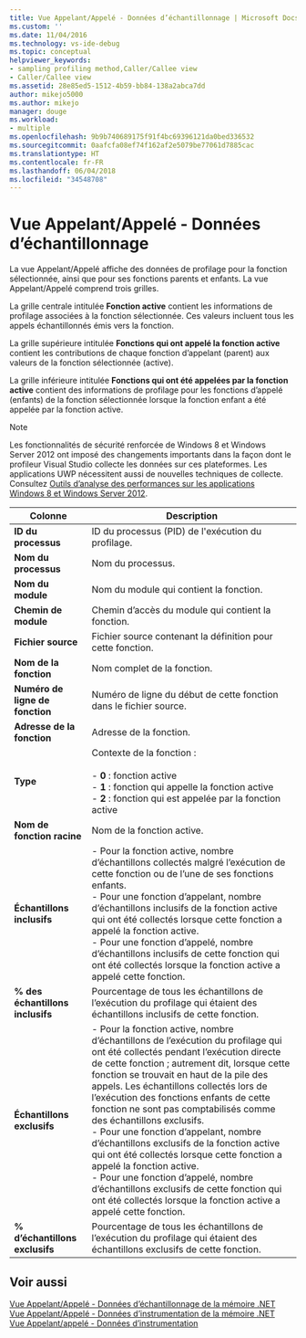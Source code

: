 ```yaml
---
title: Vue Appelant/Appelé - Données d’échantillonnage | Microsoft Docs
ms.custom: ''
ms.date: 11/04/2016
ms.technology: vs-ide-debug
ms.topic: conceptual
helpviewer_keywords:
- sampling profiling method,Caller/Callee view
- Caller/Callee view
ms.assetid: 28e85ed5-1512-4b59-bb84-138a2abca7dd
author: mikejo5000
ms.author: mikejo
manager: douge
ms.workload:
- multiple
ms.openlocfilehash: 9b9b740689175f91f4bc69396121da0bed336532
ms.sourcegitcommit: 0aafcfa08ef74f162af2e5079be77061d7885cac
ms.translationtype: HT
ms.contentlocale: fr-FR
ms.lasthandoff: 06/04/2018
ms.locfileid: "34548708"
---
```

# <a name="callercallee-view---sampling-data"></a>Vue Appelant/Appelé - Données d’échantillonnage
La vue Appelant/Appelé affiche des données de profilage pour la fonction sélectionnée, ainsi que pour ses fonctions parents et enfants. La vue Appelant/Appelé comprend trois grilles.  
  
 La grille centrale intitulée **Fonction active** contient les informations de profilage associées à la fonction sélectionnée. Ces valeurs incluent tous les appels échantillonnés émis vers la fonction.  
  
 La grille supérieure intitulée **Fonctions qui ont appelé la fonction active** contient les contributions de chaque fonction d’appelant (parent) aux valeurs de la fonction sélectionnée (active).  
  
 La grille inférieure intitulée **Fonctions qui ont été appelées par la fonction active** contient des informations de profilage pour les fonctions d’appelé (enfants) de la fonction sélectionnée lorsque la fonction enfant a été appelée par la fonction active.  
  
> [!NOTE]
>  Les fonctionnalités de sécurité renforcée de Windows 8 et Windows Server 2012 ont imposé des changements importants dans la façon dont le profileur Visual Studio collecte les données sur ces plateformes. Les applications UWP nécessitent aussi de nouvelles techniques de collecte. Consultez [Outils d’analyse des performances sur les applications Windows 8 et Windows Server 2012](../profiling/performance-tools-on-windows-8-and-windows-server-2012-applications.md).  
  
|Colonne|Description|  
|------------|-----------------|  
|**ID du processus**|ID du processus (PID) de l'exécution du profilage.|  
|**Nom du processus**|Nom du processus.|  
|**Nom du module**|Nom du module qui contient la fonction.|  
|**Chemin de module**|Chemin d’accès du module qui contient la fonction.|  
|**Fichier source**|Fichier source contenant la définition pour cette fonction.|  
|**Nom de la fonction**|Nom complet de la fonction.|  
|**Numéro de ligne de fonction**|Numéro de ligne du début de cette fonction dans le fichier source.|  
|**Adresse de la fonction**|Adresse de la fonction.|  
|**Type**|Contexte de la fonction :<br /><br /> -   **0** : fonction active<br />-   **1** : fonction qui appelle la fonction active<br />-   **2** : fonction qui est appelée par la fonction active|  
|**Nom de fonction racine**|Nom de la fonction active.|  
|**Échantillons inclusifs**|- Pour la fonction active, nombre d’échantillons collectés malgré l’exécution de cette fonction ou de l’une de ses fonctions enfants.<br />- Pour une fonction d’appelant, nombre d’échantillons inclusifs de la fonction active qui ont été collectés lorsque cette fonction a appelé la fonction active.<br />- Pour une fonction d’appelé, nombre d’échantillons inclusifs de cette fonction qui ont été collectés lorsque la fonction active a appelé cette fonction.|  
|**% des échantillons inclusifs**|Pourcentage de tous les échantillons de l’exécution du profilage qui étaient des échantillons inclusifs de cette fonction.|  
|**Échantillons exclusifs**|- Pour la fonction active, nombre d’échantillons de l’exécution du profilage qui ont été collectés pendant l’exécution directe de cette fonction ; autrement dit, lorsque cette fonction se trouvait en haut de la pile des appels. Les échantillons collectés lors de l’exécution des fonctions enfants de cette fonction ne sont pas comptabilisés comme des échantillons exclusifs.<br />- Pour une fonction d’appelant, nombre d’échantillons exclusifs de la fonction active qui ont été collectés lorsque cette fonction a appelé la fonction active.<br />- Pour une fonction d’appelé, nombre d’échantillons exclusifs de cette fonction qui ont été collectés lorsque la fonction active a appelé cette fonction.|  
|**% d’échantillons exclusifs**|Pourcentage de tous les échantillons de l’exécution du profilage qui étaient des échantillons exclusifs de cette fonction.|  
  
## <a name="see-also"></a>Voir aussi  
 [Vue Appelant/Appelé - Données d’échantillonnage de la mémoire .NET](../profiling/caller-callee-view-dotnet-memory-sampling-data.md)   
 [Vue Appelant/Appelé - Données d’instrumentation de la mémoire .NET](../profiling/caller-callee-view-net-memory-instrumentation-data.md)   
 [Vue Appelant/appelé - Données d’instrumentation](../profiling/caller-callee-view-instrumentation-data.md)